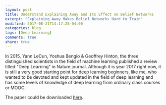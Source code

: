 ```yaml
---
layout: post
title: Understand Explaining Away and Its Effect on Belief Networks
excerpt: "Explaining Away Makes Belief Networks Hard to Train"
modified: 2017-08-21T14:17:25-04:00
categories: blog
tags: [Deep Learning]
comments: true
share: true
---
```


In 2015, Yann LeCun, Yoshua Bengio & Geoffrey Hinton, the three distinguished scientists in the field of machine learning published a review titled "Deep Learning" in Nature journal. Although it is year 2017 right now, it is still a very good starting point for deep learning beginners, like me, who wanted to be devoted and kept updated in the field of deep learning and has some levels of knowledge of deep learning from ordinary class courses or MOOC.

The paper could be downloaded [here](https://github.com/leimao/Deep_Learning_Papers/blob/master/Reviews/Nature_Deep_Learning_Review_2015.pdf).